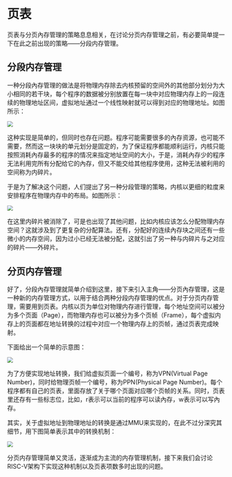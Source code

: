 # 页表

页表与分页內存管理的策略息息相关，在讨论分页内存管理之前，有必要简单提一下在此之前出现的策略——分段内存管理。

## 分段内存管理

一种分段內存管理的做法是将物理内存除去内核预留的空间外的其他部分划分为大小相同的若干块，每个程序的数据被分别放置在每一块中对应物理内存上的一段连续的物理地址区间，虚拟地址通过一个线性映射就可以得到对应的物理地址。如图所示：

<img src="https://s2.loli.net/2022/03/17/AouILHdb3DriwFk.png" style="zoom:80%;" />

这种实现是简单的，但同时也存在问题。程序可能需要很多的內存资源，也可能不需要，然而这一块块的单元划分是固定的，为了保证程序都能顺利运行，内核只能按照消耗內存最多的程序的情况来指定地址空间的大小，于是，消耗內存少的程序无法利用完所有分配给它的內存，但又不能交给其他程序使用，这种无法被利用的空间称为内碎片。

于是为了解决这个问题，人们提出了另一种分段管理的策略，内核以更细的粒度来安排程序在物理内存中的布局。如图所示：

<img src="https://s2.loli.net/2022/03/18/6FYyZ4G2J5ARje3.png" style="zoom:80%;" />

在这里内碎片被消除了，可是也出现了其他问题，比如内核应该怎么分配物理内存空间？这就涉及到了更复杂的分配算法。还有，分配好的连续內存块之间还有一些微小的内存空间，因为过小已经无法被分配，这就引出了另一种与内碎片与之对应的碎片——外碎片。

## 分页内存管理

好了，分段內存管理就简单介绍到这里，接下来引入主角——分页內存管理，这是一种新的内存管理方式，以用于结合两种分段内存管理的优点。对于分页内存管理，需要用到页表。内核以页为单位对物理内存进行管理，每个地址空间可以被分为多个页面（Page），而物理内存也可以被分为多个页帧（Frame），每个虚拟内存上的页面都在地址转换的过程中对应一个物理内存上的页帧，通过页表完成映射。

下面给出一个简单的示意图：

<img src="https://s2.loli.net/2022/03/18/BsqlR5ICh76fYVv.png" style="zoom:80%;" />

为了方便实现地址转换，我们给虚拟页面一个编号，称为VPN(Virtual Page Number)，同时给物理页帧一个编号，称为PPN(Physical Page Number)。每个程序都有自己的页表，里面存放了关于哪个页面对应哪个页帧的关系。同时，页表里还存有一些标志位，比如，r表示可以当前的程序可以读內存，w表示可以写內存。

其实，关于虚拟地址到物理地址的转换是通过MMU来实现的，在此不过分深究其细节，用下图简单表示其中的转换机制：

<img src="https://s2.loli.net/2022/03/18/FWlYQafnGyHXmuV.png" style="zoom: 80%;" />

分页内存管理简单又灵活，逐渐成为主流的内存管理机制，接下来我们会讨论RISC-V架构下实现这种机制以及页表项数多时出现的问题。
